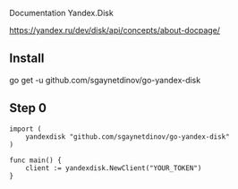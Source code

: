 Documentation Yandex.Disk

https://yandex.ru/dev/disk/api/concepts/about-docpage/


## Install

go get -u github.com/sgaynetdinov/go-yandex-disk


## Step 0

```
import (
    yandexdisk "github.com/sgaynetdinov/go-yandex-disk"
)

func main() {
    client := yandexdisk.NewClient("YOUR_TOKEN")
}
```
